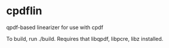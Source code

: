 cpdflin
=======

qpdf-based linearizer for use with cpdf

To build, run ./build. Requires that libqpdf, libpcre, libz installed.

